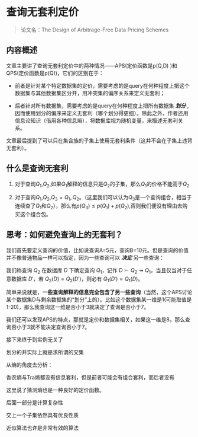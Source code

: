 # 查询无套利定价

> 论文名：The Design of Arbitrage-Free Data Pricing Schemes

## 内容概述

文章主要讲了查询无套利定价中的两种情况——APS(定价函数是p(Q,D) )和QPS(定价函数是p(Q))，它们的区别在于：

* 前者是针对某个特定数据集的定价，需要考虑的是query在何种程度上把这个数据集与其他数据集区分开，用冲突集的偏序关系来定义无套利；

* 后者针对所有数据集，需要考虑的是query在何种程度上把所有数据集 ***划分*** ,因而使用划分的偏序来定义无套利（哪个划分得更细）。除此之外，作者还用信息论知识（借用各种信息熵），将数据库视为随机变量，来描述无套利关系。

文章最后提到了可以只在集合族的子集上使用无套利条件（这并不会在子集上违背无套利）。

## 什么是查询无套利

1. 对于查询$Q_1$,$Q_2$,如果$Q_1$解释的信息只是$Q_2$的子集，那么$Q_1$的价格不能高于$Q_2$

2. 对于查询$Q_1$,$Q_2$,$Q_3=Q_1,Q_2$。（这里我们可以认为$Q_3$是一个查询组合，相当于连续查了$Q_1$和$Q_2$），那么有$p(Q_3) \leq p(Q_1)+p(Q_2)$,否则我们便没有理由去购买这个组合包。

## 思考：如何避免查询上的无套利？

我们首先要定义查询的价值，比如说查询A=5元，查询B=10元。但是查询的价值并不像普通物品一样可以指定，因为一些查询可以 ***决定*** 另一些查询：

>
我们称查询 $Q_2$ 在数据库 $D$ 下确定查询 $Q_1$，记作 $D \vdash Q_2 \twoheadrightarrow Q_1$，当且仅当对于任意数据库 $D'$，若 $Q_2(D) = Q_2(D')$，则必有 $Q_1(D') = Q_1(D)$。

简单来说就是，**一些查询解释的信息完全包含了另一些查询**（当然，这个APS讨论某个数据集D与剩余数据集的“划分”上的）。比如这个数据集某一维是1(可能取值是1-20)，那么我查询这一维是否小于3就决定了查询是否小于7。

我们还可以发现APS的特点，那就是定价和数据集相关，如果这一维是8，那么查询否小于3就不能决定查询否小于7。







<!-- 查询相关论文 -->

<!--QPS相较于QAS更难保证无套利的实现-->

<!-- 查询确实是对I的一种partition-->

<!--这个后面怎么又说3种不同的定价方案，Q,E,D-->

<!-- 本文考虑的是对查询包的定价-->

<!-- 冲突集大是不是说这个在特定集合上的查询把它和其他集合划分得非常清楚，所以冲突集大-->

<!--半格只是幂集的一个自己族-->


<!-- 后面又讲到了一些次摸函数-->


<!-- 覆盖的意思说的是它在集合的并当中-->



<!--后面又从信息熵的角度去分析这个查询，这种方法是很贝叶斯的方法 -->

<!--所以其实就是说这个查询会不会把这个数据库给泄露出来-->

<!--保证没有组合套利意味着定价函数可能会对少量信息收取不成比例的高价,似乎这个非常关键-->

接下来终于到实例无关了


<!-- 这里的划分也是一个非常值得学习的东西 -->

<!-- 这里需要注意划分的并的含义  -->


划分的并实际上就是求所谓的交集

<!--  一个洞察是，如果划分在某些方面更细，在某些方面更粗，那么它们是难以比较的-->

<!--如果max的是f其实挺好的，意味着只需要在实数上max就好了  -->


从熵的角度去分析：

香农熵与Tra熵都没有信息套利，但是前者可能会有组合套利，而后者没有       

这里说了猜测熵也是一种良好的定价函数。

<!-- 最小熵是信息无套利的，但不是组合无套利的，但是uniform的最小熵是组合无套利的-->

<!-- \beta熵也是组合无套利的，是一种非常好的刻画方法-->

后面一部分是计算复杂性

交上一个子集依然具有优良性质

近似算法也许是非常有效的算法



